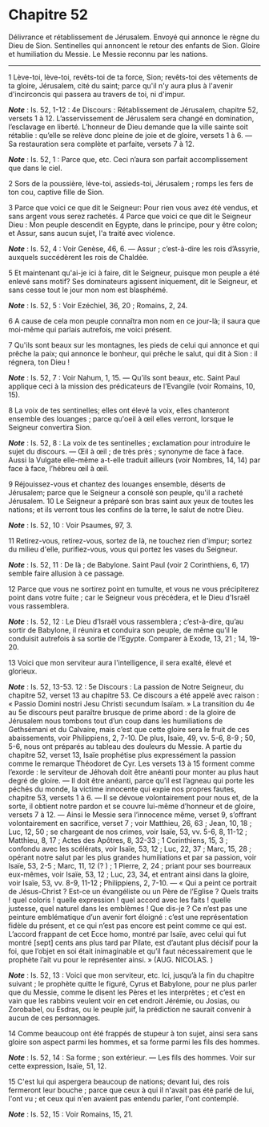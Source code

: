 # Chapitre 52

Délivrance et rétablissement de Jérusalem.
Envoyé qui annonce le règne du Dieu de Sion.
Sentinelles qui annoncent le retour des enfants de Sion.
Gloire et humiliation du Messie.
Le Messie reconnu par les nations.

***

1 Lève-toi, lève-toi, revêts-toi de ta force, Sion; revêts-toi des vêtements de ta gloire, Jérusalem, cité du saint; parce qu'il n'y aura plus à l'avenir d'incirconcis qui passera au travers de toi, ni d'impur.

***Note*** :  Is. 52, 1-12 : 4e Discours : Rétablissement de Jérusalem, chapitre 52, versets 1 à 12. L’asservissement de Jérusalem sera changé en domination, l’esclavage en liberté. L’honneur de Dieu demande que la ville sainte soit rétablie : qu’elle se relève donc pleine de joie et de gloire, versets 1 à 6. ― Sa restauration sera complète et parfaite, versets 7 à 12.

***Note*** :  Is. 52, 1 : Parce que, etc. Ceci n’aura son parfait accomplissement que dans le ciel.

2 Sors de la poussière, lève-toi, assieds-toi, Jérusalem ; romps les fers de ton cou, captive fille de Sion.


3 Parce que voici ce que dit le Seigneur: Pour rien vous avez été vendus, et sans argent vous serez rachetés. 4 Parce que voici ce que dit le Seigneur Dieu : Mon peuple descendit en Egypte, dans le principe, pour y être colon; et Assur, sans aucun sujet, l'a traité avec violence.

***Note*** :  Is. 52, 4 : Voir Genèse, 46, 6. ― Assur ; c’est-à-dire les rois d’Assyrie, auxquels succédèrent les rois de Chaldée.

5 Et maintenant qu'ai-je ici à faire, dit le Seigneur, puisque mon peuple a été enlevé sans motif? Ses dominateurs agissent iniquement, dit le Seigneur, et sans cesse tout le jour mon nom est blasphémé.

***Note*** :  Is. 52, 5 : Voir Ezéchiel, 36, 20 ; Romains, 2, 24.

6 A cause de cela mon peuple connaîtra mon nom en ce jour-là; il saura que moi-même qui parlais autrefois, me voici présent.


7 Qu'ils sont beaux sur les montagnes, les pieds de celui qui annonce et qui prêche la paix; qui annonce le bonheur, qui prêche le salut, qui dit à Sion : il régnera, ton Dieu !

***Note*** :  Is. 52, 7 : Voir Nahum, 1, 15. ― Qu’ils sont beaux, etc. Saint Paul applique ceci à la mission des prédicateurs de l’Evangile (voir Romains, 10, 15).

8 La voix de tes sentinelles; elles ont élevé la voix, elles chanteront ensemble des louanges ; parce qu'oeil à œil elles verront, lorsque le Seigneur convertira Sion.

***Note*** :  Is. 52, 8 : La voix de tes sentinelles ; exclamation pour introduire le sujet du discours. ― Œil à œil ; de très près ; synonyme de face à face. Aussi la Vulgate elle-même a-t-elle traduit ailleurs (voir Nombres, 14, 14) par face à face, l’hébreu œil à œil.


9 Réjouissez-vous et chantez des louanges ensemble, déserts de Jérusalem; parce que le Seigneur a consolé son peuple, qu'il a racheté Jérusalem. 10 Le Seigneur a préparé son bras saint aux yeux de toutes les nations; et ils verront tous les confins de la terre, le salut de notre Dieu.

***Note*** :  Is. 52, 10 : Voir Psaumes, 97, 3.


11 Retirez-vous, retirez-vous, sortez de là, ne touchez rien d'impur; sortez du milieu d'elle, purifiez-vous, vous qui portez les vases du Seigneur.

***Note*** :  Is. 52, 11 : De là ; de Babylone. Saint Paul (voir 2 Corinthiens, 6, 17) semble faire allusion à ce passage.

12 Parce que vous ne sortirez point en tumulte, et vous ne vous précipiterez point dans votre fuite ; car le Seigneur vous précédera, et le Dieu d'Israël vous rassemblera.

***Note*** :  Is. 52, 12 : Le Dieu d’Israël vous rassemblera ; c’est-à-dire, qu’au sortir de Babylone, il réunira et conduira son peuple, de même qu’il le conduisit autrefois à sa sortie de l’Egypte. Comparer à Exode, 13, 21 ; 14, 19-20.


13 Voici que mon serviteur aura l'intelligence, il sera exalté, élevé et glorieux.

***Note*** :  Is. 52, 13-53. 12 : 5e Discours : La passion de Notre Seigneur, du chapitre 52, verset 13 au chapitre 53. Ce discours a été appelé avec raison : « Passio Domini nostri Jesu Christi secundum Isaïam. » La transition du 4e au 5e discours peut paraître brusque de prime abord : de la gloire de Jérusalem nous tombons tout d’un coup dans les humiliations de Gethsémani et du Calvaire, mais c’est que cette gloire sera le fruit de ces abaissements, voir Philippiens, 2, 7-10. De plus, Isaïe, 49, vv. 5-6, 8-9 ; 50, 5-6, nous ont préparés au tableau des douleurs du Messie. A partie du chapitre 52, verset 13, Isaïe prophétise plus expressément la passion comme le remarque Théodoret de Cyr. Les versets 13 à 15 forment comme l’exorde : le serviteur de Jéhovah doit être anéanti pour monter au plus haut degré de gloire. ― Il doit être anéanti, parce qu’il est l’agneau qui porte les péchés du monde, la victime innocente qui expie nos propres fautes, chapitre 53, versets 1 à 6. ― Il se dévoue volontairement pour nous et, de
la sorte, il obtient notre pardon et se couvre lui-même d’honneur et de gloire, versets 7 à 12. ― Ainsi le Messie sera l’innocence même, verset 9, s’offrant volontairement en sacrifice, verset 7 ; voir Matthieu, 26, 63 ; Jean, 10, 18 ; Luc, 12, 50 ; se chargeant de nos crimes, voir Isaïe, 53, vv. 5-6, 8, 11-12 ; Matthieu, 8, 17 ; Actes des Apôtres, 8, 32-33 ; 1 Corinthiens, 15, 3 ; confondu avec les scélérats, voir Isaïe, 53, 12 ; Luc, 22, 37 ; Marc, 15, 28 ; opérant notre salut par les plus grandes humiliations et par sa passion, voir Isaïe, 53, 2-5 ; Marc, 11, 12 (? ) ; 1 Pierre, 2, 24 ; priant pour ses bourreaux eux-mêmes, voir Isaïe, 53, 12 ; Luc, 23, 34, et entrant ainsi dans la gloire, voir Isaïe, 53, vv. 8-9, 11-12 ; Philippiens, 2, 7-10. ― « Qui a peint ce portrait de Jésus-Christ ? Est-ce un évangéliste ou un Père de l’Eglise ? Quels traits ! quel coloris ! quelle expression ! quel accord avec les faits ! quelle justesse, quel naturel dans les emblèmes ! Que dis-je ? Ce n’est pas une peinture
emblématique d’un avenir fort éloigné : c’est une représentation fidèle du présent, et ce qui n’est pas encore est peint comme ce qui est. L’accord frappant de cet Ecce homo, montré par Isaïe, avec celui qui fut montré [sept] cents ans plus tard par Pilate, est d’autant plus décisif pour la foi, que l’objet en soi était inimaginable et qu’il faut nécessairement que le prophète l’ait vu pour le représenter ainsi. » (AUG. NICOLAS. )

***Note*** :  Is. 52, 13 : Voici que mon serviteur, etc. Ici, jusqu’à la fin du chapitre suivant ; le prophète quitte le figuré, Cyrus et Babylone, pour ne plus parler que du Messie, comme le disent les Pères et les interprètes ; et c’est en vain que les rabbins veulent voir en cet endroit Jérémie, ou Josias, ou Zorobabel, ou Esdras, ou le peuple juif, la prédiction ne saurait convenir à aucun de ces personnages.


14 Comme beaucoup ont été frappés de stupeur à ton sujet, ainsi sera sans gloire son aspect parmi les hommes, et sa forme parmi les fils des hommes.

***Note*** :  Is. 52, 14 : Sa forme ; son extérieur. ― Les fils des hommes. Voir sur cette expression, Isaïe, 51, 12.

15 C'est lui qui aspergera beaucoup de nations; devant lui, des rois fermeront leur bouche ; parce que ceux à qui il n'avait pas été parlé de lui, l'ont vu ; et ceux qui n'en avaient pas entendu parler, l'ont contemplé.

***Note*** :  Is. 52, 15 : Voir Romains, 15, 21.

